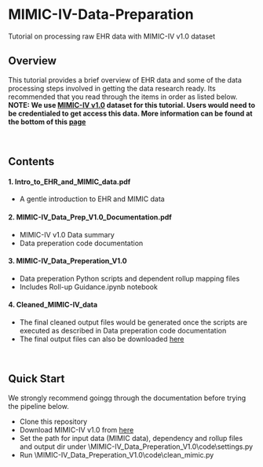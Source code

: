 # MIMIC-IV-Data-Preparation
Tutorial on processing raw EHR data with MIMIC-IV v1.0 dataset

## Overview

This tutorial provides a brief overview of EHR data and some of the data processing steps involved in getting the data research ready. Its recommended that you read through the items in order as listed below. 
**NOTE: We use [MIMIC-IV v1.0](https://physionet.org/content/mimiciv/1.0/) dataset for this tutorial. Users would need to be credentialed to get access this data. More information can be found at the bottom of this [page](https://physionet.org/content/mimiciv/1.0/)**

<br/>

## Contents

#### 1. Intro_to_EHR_and_MIMIC_data.pdf
* A gentle introduction to EHR and MIMIC data


#### 2. MIMIC-IV_Data_Prep_V1.0_Documentation.pdf
* MIMIC-IV v1.0 Data summary
* Data preperation code documentation


#### 3. MIMIC-IV_Data_Preperation_V1.0
* Data preperation Python scripts and dependent rollup mapping files
* Includes Roll-up Guidance.ipynb notebook


#### 4. Cleaned_MIMIC-IV_data
* The final cleaned output files would be generated once the scripts are executed as described in Data preperation code documentation 
* The final output files can also be downloaded [here](https://hu-my.sharepoint.com/:u:/g/personal/vidul_hms_harvard_edu/EUrsQjHAyspKvdA5rTTi85kBcWYkyA3CZWproKAQSdnYyg?e=UTq3M7)


<br/>

## Quick Start
We strongly recommend goingg through the documentation before trying the pipeline below.

* Clone this repository
* Download MIMIC-IV v1.0 from [here](https://physionet.org/content/mimiciv/1.0/)
* Set the path for input data (MIMIC data), dependency and rollup files and output dir under \MIMIC-IV_Data_Preperation_V1.0\code\settings.py
* Run \MIMIC-IV_Data_Preperation_V1.0\code\clean_mimic.py


<br/>
